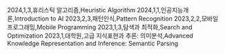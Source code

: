 2024,1,3,휴리스틱 알고리즘,Heuristic Algorithm
2024,1,1,인공지능개론,Introduction to AI
2023,2,3,패턴인식,Pattern Recognition
2023,2,2,모바일 프로그래밍,Mobile Programming
2023,1,3,탐색과 최적화,Search and Optimization
2023,1,대학원,고급 지식표현과 추론: 의미분석,Advanced Knowledge Representation and Inference: Semantic Parsing